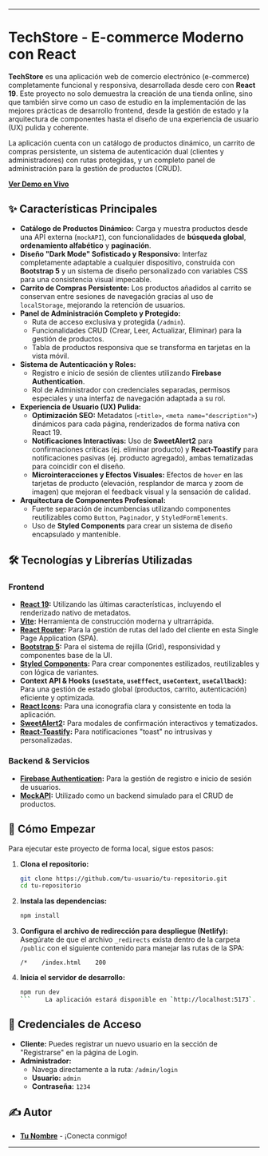 
---

# TechStore - E-commerce Moderno con React

 <!-- Reemplaza esta URL con una captura de pantalla actualizada de tu proyecto -->

**TechStore** es una aplicación web de comercio electrónico (e-commerce) completamente funcional y responsiva, desarrollada desde cero con **React 19**. Este proyecto no solo demuestra la creación de una tienda online, sino que también sirve como un caso de estudio en la implementación de las mejores prácticas de desarrollo frontend, desde la gestión de estado y la arquitectura de componentes hasta el diseño de una experiencia de usuario (UX) pulida y coherente.

La aplicación cuenta con un catálogo de productos dinámico, un carrito de compras persistente, un sistema de autenticación dual (clientes y administradores) con rutas protegidas, y un completo panel de administración para la gestión de productos (CRUD).

**[Ver Demo en Vivo](https://e-commerce-10.netlify.app/)** <!-- Reemplaza con el enlace a tu deploy en Netlify -->

## ✨ Características Principales

-   **Catálogo de Productos Dinámico:** Carga y muestra productos desde una API externa (`mockAPI`), con funcionalidades de **búsqueda global**, **ordenamiento alfabético** y **paginación**.
-   **Diseño "Dark Mode" Sofisticado y Responsivo:** Interfaz completamente adaptable a cualquier dispositivo, construida con **Bootstrap 5** y un sistema de diseño personalizado con variables CSS para una consistencia visual impecable.
-   **Carrito de Compras Persistente:** Los productos añadidos al carrito se conservan entre sesiones de navegación gracias al uso de `localStorage`, mejorando la retención de usuarios.
-   **Panel de Administración Completo y Protegido:**
    -   Ruta de acceso exclusiva y protegida (`/admin`).
    -   Funcionalidades CRUD (Crear, Leer, Actualizar, Eliminar) para la gestión de productos.
    -   Tabla de productos responsiva que se transforma en tarjetas en la vista móvil.
-   **Sistema de Autenticación y Roles:**
    -   Registro e inicio de sesión de clientes utilizando **Firebase Authentication**.
    -   Rol de Administrador con credenciales separadas, permisos especiales y una interfaz de navegación adaptada a su rol.
-   **Experiencia de Usuario (UX) Pulida:**
    -   **Optimización SEO:** Metadatos (`<title>`, `<meta name="description">`) dinámicos para cada página, renderizados de forma nativa con React 19.
    -   **Notificaciones Interactivas:** Uso de **SweetAlert2** para confirmaciones críticas (ej. eliminar producto) y **React-Toastify** para notificaciones pasivas (ej. producto agregado), ambas tematizadas para coincidir con el diseño.
    -   **Microinteracciones y Efectos Visuales:** Efectos de `hover` en las tarjetas de producto (elevación, resplandor de marca y zoom de imagen) que mejoran el feedback visual y la sensación de calidad.
-   **Arquitectura de Componentes Profesional:**
    -   Fuerte separación de incumbencias utilizando componentes reutilizables como `Button`, `Paginador`, y `StyledFormElements`.
    -   Uso de **Styled Components** para crear un sistema de diseño encapsulado y mantenible.

## 🛠️ Tecnologías y Librerías Utilizadas

### Frontend
-   **[React 19](https://react.dev/):** Utilizando las últimas características, incluyendo el renderizado nativo de metadatos.
-   **[Vite](https://vitejs.dev/):** Herramienta de construcción moderna y ultrarrápida.
-   **[React Router](https://reactrouter.com/):** Para la gestión de rutas del lado del cliente en esta Single Page Application (SPA).
-   **[Bootstrap 5](https://getbootstrap.com/):** Para el sistema de rejilla (Grid), responsividad y componentes base de la UI.
-   **[Styled Components](https://styled-components.com/):** Para crear componentes estilizados, reutilizables y con lógica de variantes.
-   **Context API & Hooks (`useState`, `useEffect`, `useContext`, `useCallback`):** Para una gestión de estado global (productos, carrito, autenticación) eficiente y optimizada.
-   **[React Icons](https://react-icons.github.io/react-icons/):** Para una iconografía clara y consistente en toda la aplicación.
-   **[SweetAlert2](https://sweetalert2.github.io/):** Para modales de confirmación interactivos y tematizados.
-   **[React-Toastify](https://fkhadra.github.io/react-toastify/introduction):** Para notificaciones "toast" no intrusivas y personalizadas.

### Backend & Servicios
-   **[Firebase Authentication](https://firebase.google.com/docs/auth):** Para la gestión de registro e inicio de sesión de usuarios.
-   **[MockAPI](https://mockapi.io/):** Utilizado como un backend simulado para el CRUD de productos.

## 🚀 Cómo Empezar

Para ejecutar este proyecto de forma local, sigue estos pasos:

1.  **Clona el repositorio:**
    ```bash
    git clone https://github.com/tu-usuario/tu-repositorio.git
    cd tu-repositorio
    ```

2.  **Instala las dependencias:**
    ```bash
    npm install
    ```

3.  **Configura el archivo de redirección para despliegue (Netlify):**
    Asegúrate de que el archivo `_redirects` exista dentro de la carpeta `/public` con el siguiente contenido para manejar las rutas de la SPA:
    ```
    /*    /index.html    200
    ```

4.  **Inicia el servidor de desarrollo:**
    ```bash
    npm run dev
    ```    La aplicación estará disponible en `http://localhost:5173`.

## 🔑 Credenciales de Acceso

-   **Cliente:** Puedes registrar un nuevo usuario en la sección de "Registrarse" en la página de Login.
-   **Administrador:**
    -   Navega directamente a la ruta: `/admin/login`
    -   **Usuario:** `admin`
    -   **Contraseña:** `1234`

## ✍️ Autor

-   **[Tu Nombre](https://github.com/tu-usuario)** - ¡Conecta conmigo!

---

